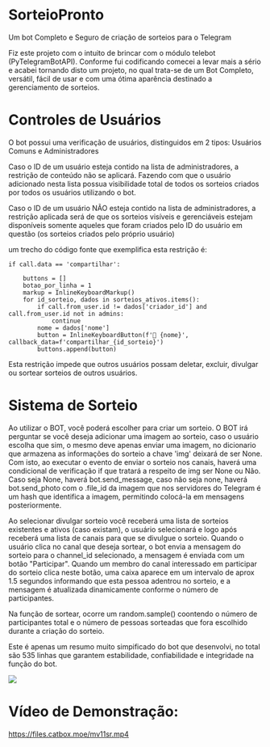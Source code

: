 # SorteioPronto
Um bot Completo e Seguro de criação de sorteios para o Telegram


Fiz este projeto com o intuito de brincar com o módulo telebot (PyTelegramBotAPI). Conforme fui codificando comecei a levar mais a sério
e acabei tornando disto um projeto, no qual trata-se de um Bot Completo, versátil, fácil de usar e com uma ótima aparência destinado a gerenciamento
de sorteios.


#  Controles de Usuários

O bot possui uma verificação de usuários, distinguidos em 2 tipos: Usuários Comuns e Administradores

Caso o ID de um usuário esteja contido na lista de administradores, a restrição de conteúdo não se aplicará. Fazendo com que o usuário
adicionado nesta lista possua visibilidade total de todos os sorteios criados por todos os usuários utilizando o bot.

Caso o ID de um usuário NÃO esteja contido na lista de administradores, a restrição aplicada será
de que os sorteios visíveis e gerenciáveis estejam disponíveis somente aqueles que foram criados pelo ID do usuário em questão
(os sorteios criados pelo próprio usuário)

um trecho do código fonte que exemplifica esta restrição é:
  
    if call.data == 'compartilhar':

        buttons = []
        botao_por_linha = 1
        markup = InlineKeyboardMarkup()
        for id_sorteio, dados in sorteios_ativos.items():
            if call.from_user.id != dados['criador_id'] and call.from_user.id not in admins:
                continue
            nome = dados['nome']
            button = InlineKeyboardButton(f'🔗 {nome}', callback_data=f'compartilhar_{id_sorteio}')
            buttons.append(button)

Esta restrição impede que outros usuários possam deletar, excluir, divulgar ou sortear sorteios de outros usuários.


#  Sistema de Sorteio


Ao utilizar o BOT, você poderá escolher para criar um sorteio.
O BOT irá perguntar se você deseja adicionar uma imagem ao sorteio, caso o usuário escolha que sim, o mesmo deve apenas
enviar uma imagem, no dicionario que armazena as informações do sorteio a chave 'img' deixará de ser None. Com isto, ao executar o evento de enviar o sorteio nos canais,
haverá uma condicional de verificação if que tratará a respeito de img ser None ou Não. Caso seja None, haverá bot.send_message, caso não seja none, haverá bot.send_photo
com o .file_id da imagem que nos servidores do Telegram é um hash que identifica a imagem, permitindo colocá-la em mensagens posteriormente.

Ao selecionar divulgar sorteio você receberá uma lista de sorteios existentes e ativos (caso existam), o usuário selecionará e logo após receberá uma lista de canais para que se divulgue o sorteio.
Quando o usuário clica no canal que deseja sortear, o bot envia a mensagem do sorteio para o channel_id selecionado, a mensagem é enviada com um botão "Participar". Quando um membro do canal interessado em
participar do sorteio clica neste botão, uma caixa aparece em um intervalo de aprox 1.5 segundos informando que esta pessoa adentrou no sorteio, e a mensagem é atualizada dinamicamente conforme o número de participantes.

Na função de sortear, ocorre um random.sample() coontendo o número de participantes total e o número de pessoas sorteadas que fora escolhido durante a criação do sorteio.


Este é apenas um resumo muito simpificado do bot que desenvolvi, no total são 535 linhas que garantem estabilidade, confiabilidade e integridade na função do bot. 

<img src="https://i.postimg.cc/8PBXR4bY/botsorteio-demonstracao.png"></img>

# Vídeo de Demonstração:

https://files.catbox.moe/mv11sr.mp4
